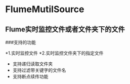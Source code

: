 # FlumeMutilSource

## Flume实时监控文件或者文件夹下的文件

###支持的功能

*1.实时监控文件
*2.实时监控文件夹下的指定文件
  * 支持递归读取文件夹
  * 支持过滤带关键字的文件名
  * 支持断点续传功能
